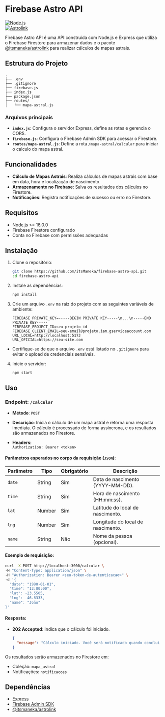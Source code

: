 # Firebase Astro API

[![Node.js](https://img.shields.io/badge/node-%3E%3D%2016.0.0-brightgreen)](https://nodejs.org/)  
[![Astrolink](https://img.shields.io/badge/astrolink-%40itsmaneka%2Fastrolink-blue)](https://www.npmjs.com/package/@itsmaneka/astrolink)  

Firebase Astro API é uma API construída com Node.js e Express que utiliza o Firebase Firestore para armazenar dados e o pacote [@itsmaneka/astrolink](https://www.npmjs.com/package/@itsmaneka/astrolink) para realizar cálculos de mapas astrais.

## Estrutura do Projeto

```
.
├── .env
├── .gitignore
├── firebase.js
├── index.js
├── package.json
├── routes/
│   └── mapa-astral.js
```

### Arquivos principais

- **`index.js`**: Configura o servidor Express, define as rotas e gerencia o CORS.
- **`firebase.js`**: Configura o Firebase Admin SDK para acessar o Firestore.
- **`routes/mapa-astral.js`**: Define a rota `/mapa-astral/calcular` para iniciar o calculo do mapa astral.

## Funcionalidades

- **Cálculo de Mapas Astrais**: Realiza cálculos de mapas astrais com base em data, hora e localização de nascimento.  
- **Armazenamento no Firebase**: Salva os resultados dos cálculos no Firestore.  
- **Notificações**: Registra notificações de sucesso ou erro no Firestore.  

## Requisitos

- Node.js >= 16.0.0  
- Firebase Firestore configurado  
- Conta no Firebase com permissões adequadas  

## Instalação

1. Clone o repositório:

   ```bash
   git clone https://github.com/itsManeka/firebase-astro-api.git  
   cd firebase-astro-api  
   ```

2. Instale as dependências:

   ```bash
   npm install  
   ```

3. Crie um arquivo `.env` na raiz do projeto com as seguintes variáveis de ambiente:

   ```env
   FIREBASE_PRIVATE_KEY=-----BEGIN PRIVATE KEY-----\n...\n-----END PRIVATE KEY-----
   FIREBASE_PROJECT_ID=seu-projeto-id
   FIREBASE_CLIENT_EMAIL=seu-email@projeto.iam.gserviceaccount.com
   URL_LOCAL=http://localhost:5173
   URL_OFICIAL=https://seu-site.com
   ```

- Certifique-se de que o arquivo `.env` está listado no `.gitignore` para evitar o upload de credenciais sensíveis.

4. Inicie o servidor:

    ```bash
    npm start  
    ```

## Uso

### Endpoint: `/calcular`

- **Método**: `POST`  
- **Descrição**: Inicia o cálculo de um mapa astral e retorna uma resposta imediata. O cálculo é processado de forma assíncrona, e os resultados são armazenados no Firestore.  

- **Headers**:  
  `Authorization: Bearer <token>`

#### Parâmetros esperados no corpo da requisição (`JSON`):

| Parâmetro | Tipo   | Obrigatório | Descrição                           |  
|-----------|--------|-------------|-------------------------------------|  
| `date`    | String | Sim         | Data de nascimento (YYYY-MM-DD).   |  
| `time`    | String | Sim         | Hora de nascimento (HH:mm:ss).     |  
| `lat`     | Number | Sim         | Latitude do local de nascimento.   |  
| `lng`     | Number | Sim         | Longitude do local de nascimento.  |  
| `name`    | String | Não         | Nome da pessoa (opcional).         |  

#### Exemplo de requisição:

```bash
curl -X POST http://localhost:3000/calcular \
-H "Content-Type: application/json" \
-H "Authorization: Bearer <seu-token-de-autenticacao>" \
-d '{
  "date": "1990-01-01",
  "time": "12:00:00",
  "lat": -23.5505,
  "lng": -46.6333,
  "name": "João"
}'
```

#### Resposta:

- **202 Accepted**: Indica que o cálculo foi iniciado.  
  ```json
  {
    "message": "Cálculo iniciado. Você será notificado quando concluído."
  }
  ```

Os resultados serão armazenados no Firestore em:  
- Coleção: `mapa_astral`  
- Notificações: `notificacoes`  

## Dependências

- [Express](https://expressjs.com/)  
- [Firebase Admin SDK](https://firebase.google.com/docs/admin/setup)  
- [@itsmaneka/astrolink](https://www.npmjs.com/package/@itsmaneka/astrolink)